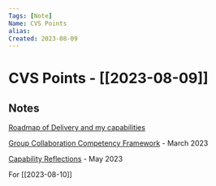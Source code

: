 ```yaml
---
Tags: [Note]
Name: CVS Points
alias: 
Created: 2023-08-09
---
```

# CVS Points - [[2023-08-09]]
## Notes

[Roadmap of Delivery and my capabilities](https://miro.com/app/board/uXjVMv4eRVI=/)

[Group Collaboration Competency Framework](https://docs.google.com/spreadsheets/d/1XYghzHaEzModQjrm_b0IAiGEFnQxNPPVrqJ195HEwUA/edit#gid=1453198896) - March 2023

[Capability Reflections](https://docs.google.com/spreadsheets/d/1NI2sz_evrHxr_I_iLSEQWsrkbuhLfGqY0GnNVijcSRs/edit#gid=2059177915) - May 2023

For [[2023-08-10]]
 